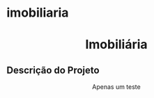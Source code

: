 # imobiliaria

<h1 align="center">Imobiliária</h1>

## Descrição do Projeto
<p align="center">Apenas um teste</p>

